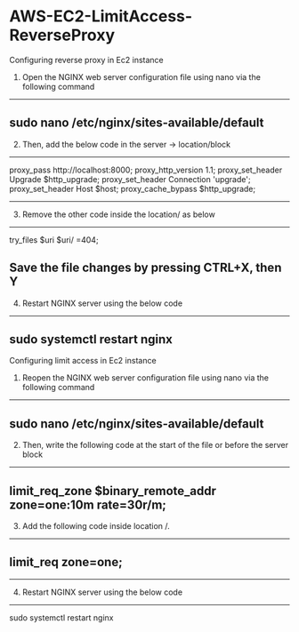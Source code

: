 # AWS-EC2-LimitAccess-ReverseProxy
Configuring reverse proxy in Ec2 instance

1. Open the NGINX web server configuration file using nano via the following command

---
sudo nano /etc/nginx/sites-available/default
---

2. Then, add the below code in the server -> location/block

---
 proxy_pass http://localhost:8000;
    proxy_http_version 1.1;
    proxy_set_header Upgrade $http_upgrade;
    proxy_set_header Connection 'upgrade';
    proxy_set_header Host $host;
    proxy_cache_bypass $http_upgrade;
 
---

3. Remove the other code inside the location/ as below

---
try_files $uri $uri/ =404;

Save the file changes by pressing CTRL+X, then Y
---

4. Restart NGINX server using the below code

---
sudo systemctl restart nginx
---


Configuring limit access in Ec2 instance

1. Reopen the NGINX web server configuration file using nano via the following command

---
sudo nano /etc/nginx/sites-available/default
---

2. Then, write the following code at the start of the file or before the server block

---
limit_req_zone $binary_remote_addr zone=one:10m rate=30r/m;
---

3. Add the following code inside location /.

---
limit_req zone=one;
---
---
4. Restart NGINX server using the below code
---

sudo systemctl restart nginx

